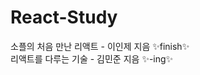 # React-Study

<div>
소플의 처음 만난 리액트 - 이인제 지음
✨finish✨
</div>

<div>
리액트를 다루는 기술 - 김민준 지음
✨-ing✨
</div>
